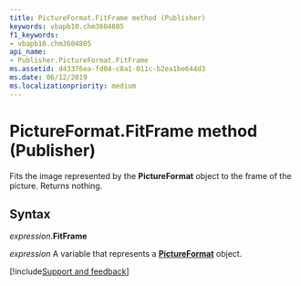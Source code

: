 ```yaml
---
title: PictureFormat.FitFrame method (Publisher)
keywords: vbapb10.chm3604805
f1_keywords:
- vbapb10.chm3604805
api_name:
- Publisher.PictureFormat.FitFrame
ms.assetid: d43376ea-fd04-c8a1-011c-b2ea1be644d3
ms.date: 06/12/2019
ms.localizationpriority: medium
---
```



# PictureFormat.FitFrame method (Publisher)

Fits the image represented by the **PictureFormat** object to the frame of the picture. Returns nothing.


## Syntax

_expression_.**FitFrame**

_expression_ A variable that represents a **[PictureFormat](Publisher.PictureFormat.md)** object.


[!include[Support and feedback](~/includes/feedback-boilerplate.md)]